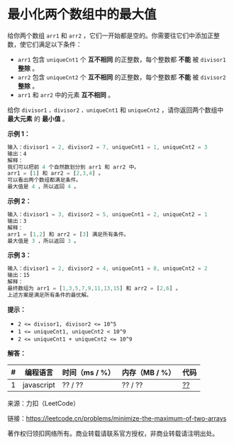 # 最小化两个数组中的最大值

给你两个数组 `arr1` 和 `arr2` ，它们一开始都是空的。你需要往它们中添加正整数，使它们满足以下条件：

- `arr1` 包含 `uniqueCnt1` 个 **互不相同** 的正整数，每个整数都 **不能** 被 `divisor1` **整除** 。
- `arr2` 包含 `uniqueCnt2` 个 **互不相同** 的正整数，每个整数都 **不能** 被 `divisor2` **整除** 。
- `arr1` 和 `arr2` 中的元素 **互不相同** 。

给你 `divisor1` `，divisor2` `，uniqueCnt1` 和 `uniqueCnt2` ，请你返回两个数组中 **最大元素** 的 **最小值** 。

**示例 1：**

``` javascript
输入：divisor1 = 2, divisor2 = 7, uniqueCnt1 = 1, uniqueCnt2 = 3
输出：4
解释：
我们可以把前 4 个自然数划分到 arr1 和 arr2 中。
arr1 = [1] 和 arr2 = [2,3,4] 。
可以看出两个数组都满足条件。
最大值是 4 ，所以返回 4 。
```

**示例 2：**

``` javascript
输入：divisor1 = 3, divisor2 = 5, uniqueCnt1 = 2, uniqueCnt2 = 1
输出：3
解释：
arr1 = [1,2] 和 arr2 = [3] 满足所有条件。
最大值是 3 ，所以返回 3 。
```

**示例 3：**

``` javascript
输入：divisor1 = 2, divisor2 = 4, uniqueCnt1 = 8, uniqueCnt2 = 2
输出：15
解释：
最终数组为 arr1 = [1,3,5,7,9,11,13,15] 和 arr2 = [2,6] 。
上述方案是满足所有条件的最优解。
```

**提示：**

- `2 <= divisor1, divisor2 <= 10^5`
- `1 <= uniqueCnt1, uniqueCnt2 < 10^9`
- `2 <= uniqueCnt1 + uniqueCnt2 <= 10^9`

**解答：**

**#**|**编程语言**|**时间（ms / %）**|**内存（MB / %）**|**代码**
--|--|--|--|--
1|javascript|?? / ??|?? / ??|[??](./javascript/ac_v1.js)

来源：力扣（LeetCode）

链接：https://leetcode.cn/problems/minimize-the-maximum-of-two-arrays

著作权归领扣网络所有。商业转载请联系官方授权，非商业转载请注明出处。
